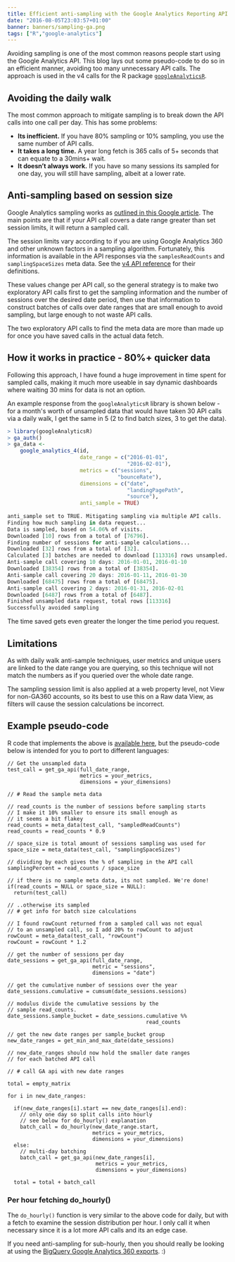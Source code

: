 ```yaml
---
title: Efficient anti-sampling with the Google Analytics Reporting API
date: "2016-08-05T23:03:57+01:00"
banner: banners/sampling-ga.png
tags: ["R","google-analytics"]
---
```


Avoiding sampling is one of the most common reasons people start using the Google Analytics API.  This blog lays out some pseudo-code to do so in an efficient manner, avoiding too many unnecessary API calls.  The approach is used in the v4 calls for the R package [`googleAnalyticsR`](http://code.markedmondson.me/googleAnalyticsR/v4.html).

## Avoiding the daily walk

The most common approach to mitigate sampling is to break down the API calls into one call per day.  This has some problems:

* **Its inefficient.**  If you have 80% sampling or 10% sampling, you use the same number of API calls.
* **It takes a long time.**  A year long fetch is 365 calls of 5+ seconds that can equate to a 30mins+ wait.
* **It doesn’t always work.** If you have so many sessions its sampled for one day, you will still have sampling, albeit at a lower rate.

## Anti-sampling based on session size

Google Analytics sampling works as [outlined in this Google article](https://support.google.com/analytics/answer/2637192).  The main points are that if your API call covers a date range greater than set session limits, it will return a sampled call.  

The session limits vary according to if you are using Google Analytics 360 and other unknown factors in a sampling algorithm.  Fortunately, this information is available in the API responses via the `samplesReadCounts` and `samplingSpaceSizes` meta data.  See the [v4 API reference](https://developers.google.com/analytics/devguides/reporting/core/v4/rest/v4/reports/batchGet#ReportData) for their definitions.

These values change per API call, so the general strategy is to make two exploratory API calls first to get the sampling information and the number of sessions over the desired date period, then use that information to construct batches of calls over date ranges that are small enough to avoid sampling, but large enough to not waste API calls.

The two exploratory API calls to find the meta data are more than made up for once you have saved calls in the actual data fetch.

## How it works in practice - 80%+ quicker data

Following this approach, I have found a huge improvement in time spent for sampled calls, making it much more useable in say dynamic dashboards where waiting 30 mins for data is not an option.

An example response from the `googleAnalyticsR` library is shown below - for a month's worth of unsampled data  that would have taken 30 API calls via a daily walk, I get the same in 5 (2 to find batch sizes, 3 to get the data).

```r
> library(googleAnalyticsR)
> ga_auth()
> ga_data <- 
    google_analytics_4(id, 
                       date_range = c("2016-01-01",
                                      "2016-02-01"), 
                       metrics = c("sessions",
                                   "bounceRate"), 
                       dimensions = c("date",
                                      "landingPagePath",
                                      "source"), 
                       anti_sample = TRUE)
                                
anti_sample set to TRUE. Mitigating sampling via multiple API calls.
Finding how much sampling in data request...
Data is sampled, based on 54.06% of visits.
Downloaded [10] rows from a total of [76796].
Finding number of sessions for anti-sample calculations...
Downloaded [32] rows from a total of [32].
Calculated [3] batches are needed to download [113316] rows unsampled.
Anti-sample call covering 10 days: 2016-01-01, 2016-01-10
Downloaded [38354] rows from a total of [38354].
Anti-sample call covering 20 days: 2016-01-11, 2016-01-30
Downloaded [68475] rows from a total of [68475].
Anti-sample call covering 2 days: 2016-01-31, 2016-02-01
Downloaded [6487] rows from a total of [6487].
Finished unsampled data request, total rows [113316]
Successfully avoided sampling
```

The time saved gets even greater the longer the time period you request.

## Limitations

As with daily walk anti-sample techniques, user metrics and unique users are linked to the date range you are querying, so this technique will not match the numbers as if you queried over the whole date range.

The sampling session limit is also applied at a web property level, not View for non-GA360 accounts, so its best to use this on a Raw data View, as filters will cause the session calculations be incorrect.

## Example pseudo-code

R code that implements the above is [available here](https://github.com/MarkEdmondson1234/googleAnalyticsR/blob/master/R/anti_sample.R), but the pseudo-code below is intended for you to port to different languages:

```
// Get the unsampled data
test_call = get_ga_api(full_date_range, 
                       metrics = your_metrics, 
                       dimensions = your_dimensions)

// # Read the sample meta data

// read_counts is the number of sessions before sampling starts
// I make it 10% smaller to ensure its small enough as
// it seems a bit flakey
read_counts = meta_data(test_call, "sampledReadCounts")
read_counts = read_counts * 0.9

// space_size is total amount of sessions sampling was used for
space_size = meta_data(test_call, "samplingSpaceSizes")

// dividing by each gives the % of sampling in the API call
samplingPercent = read_counts / space_size

// if there is no sample meta data, its not sampled. We're done!
if(read_counts = NULL or space_size = NULL):
  return(test_call)
  
// ..otherwise its sampled
// # get info for batch size calculations

// I found rowCount returned from a sampled call was not equal 
// to an unsampled call, so I add 20% to rowCount to adjust
rowCount = meta_data(test_call, "rowCount")
rowCount = rowCount * 1.2

// get the number of sessions per day
date_sessions = get_ga_api(full_date_range, 
                           metric = "sessions", 
                           dimensions = "date")

// get the cumulative number of sessions over the year
date_sessions.cumulative = cumsum(date_sessions.sessions)

// modulus divide the cumulative sessions by the 
// sample read_counts.
date_sessions.sample_bucket = date_sessions.cumulative %% 
                                            read_counts

// get the new date ranges per sample_bucket group
new_date_ranges = get_min_and_max_date(date_sessions)

// new_date_ranges should now hold the smaller date ranges 
// for each batched API call

// # call GA api with new date ranges

total = empty_matrix

for i in new_date_ranges:

  if(new_date_ranges[i].start == new_date_ranges[i].end):
    // only one day so split calls into hourly
    // see below for do_hourly() explanation
    batch_call = do_hourly(new_date_range.start, 
                           metrics = your_metrics, 
                           dimensions = your_dimensions)
  else:
    // multi-day batching
    batch_call = get_ga_api(new_date_ranges[i], 
                            metrics = your_metrics, 
                            dimensions = your_dimensions)
                            
  total = total + batch_call
```

### Per hour fetching do_hourly()

The `do_hourly()` function is very similar to the above code for daily, but with a fetch to examine the session distribution per hour.  I only call it when necessary since it is a lot more API calls and its an edge case. 

If you need anti-sampling for sub-hourly, then you should really be looking at using the [BigQuery Google Analytics 360 exports](http://code.markedmondson.me/googleAnalyticsR/big-query.html). :)

